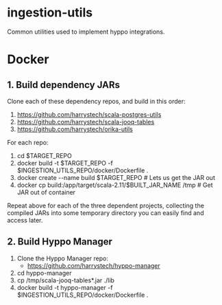 # ingestion-utils
Common utilities used to implement hyppo integrations.


# Docker

## 1. Build dependency JARs

Clone each of these dependency repos, and build in this order:
1. https://github.com/harrystech/scala-postgres-utils
2. https://github.com/harrystech/scala-jooq-tables
3. https://github.com/harrystech/orika-utils

For each repo:
1. cd $TARGET_REPO
2. docker build -t $TARGET_REPO -f $INGESTION_UTILS_REPO/docker/Dockerfile .
3. docker create --name build $TARGET_REPO  # Lets us get the JAR out
4. docker cp build:/app/target/scala-2.11/$BUILT_JAR_NAME /tmp  # Get JAR out of container

Repeat above for each of the three dependent projects, collecting the compiled JARs into some temporary directory you can easily find and access later.

## 2. Build Hyppo Manager

1. Clone the Hyppo Manager repo:
    * https://github.com/harrystech/hyppo-manager
2. cd hyppo-manager
3. cp /tmp/scala-jooq-tables*.jar ./lib
4. docker build -t hyppo-manager -f $INGESTION_UTILS_REPO/docker/Dockerfile .

